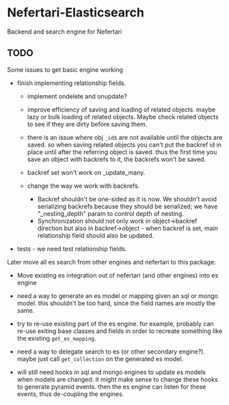 # Nefertari-Elasticsearch

Backend and search engine for Nefertari

## TODO

Some issues to get basic engine working

- finish implementing relationship fields.

  - implement ondelete and onupdate?

  - improve efficiency of saving and loading of related objects. maybe
    lazy or bulk loading of related objects. Maybe check related
    objects to see if they are dirty before saving them.

  - there is an issue where obj `_id`s are not available until the
    objects are saved. so when saving related objects you can't put
    the backref id in place until after the referring object is
    saved. thus the first time you save an object with backrefs to it,
    the backrefs won't be saved.

  - backref set won't work on _update_many.

  - change the way we work with backrefs.
    - Backref shouldn't be one-sided as it is now. We shouldn't avoid
      serializing backrefs because they should be serialized; we have
      "_nesting_depth" param to control depth of nesting.
    - Synchronization should not only work in object->backref direction
      but also in backref->object - when backref is set, main relationship
      field should also be updated.

- tests - we need test relationship fields.


Later move all es search from other engines and nefertari to this
package:

- Move existing es integration out of nefertari (and other engines)
  into es engine

- need a way to generate an es model or mapping given an sql or mongo
  model. this shouldn't be too hard, since the field names are mostly
  the same.

- try to re-use existing part of the es engine. for example, probably
  can re-use exiting base classes and fields in order to recreate
  something like the existing `get_es_mapping`.

- need a way to delegate search to es (or other secondary
  engine?). maybe just call `get_collection` on the generated es
  model.

- will still need hooks in sql and mongo engines to update es models
  when models are changed. it might make sense to change these hooks
  to generate pyramid events. then the es engine can listen for these
  events, thus de-coupling the engines.
